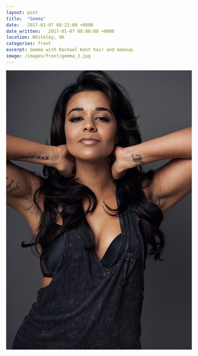 ```yaml
---
layout: post
title:  "Gemma"
date:   2017-01-07 08:21:00 +0000
date_written:   2017-01-07 08:00:00 +0000
location: Whiteley, UK
categories: front
excerpt: Gemma with Rachael Kent hair and makeup.
image: /images/front/gemma_3.jpg
---
```

<img src="/images/front/gemma_3.jpg"/>
